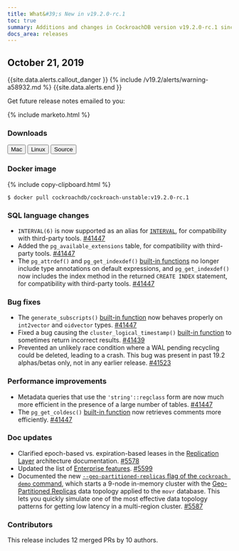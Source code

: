```yaml
---
title: What&#39;s New in v19.2.0-rc.1
toc: true
summary: Additions and changes in CockroachDB version v19.2.0-rc.1 since version v19.2.0-beta.20191014
docs_area: releases 
---
```


## October 21, 2019

{{site.data.alerts.callout_danger }}
{% include /v19.2/alerts/warning-a58932.md %}
{{site.data.alerts.end }}

Get future release notes emailed to you:

{% include marketo.html %}

### Downloads

<div id="os-tabs" class="clearfix os-tabs_button-outline-primary">
    <a href="https://binaries.cockroachdb.com/cockroach-v19.2.0-rc.1.darwin-10.9-amd64.tgz"><button id="mac" data-eventcategory="mac-binary-release-notes">Mac</button></a>
    <a href="https://binaries.cockroachdb.com/cockroach-v19.2.0-rc.1.linux-amd64.tgz"><button id="linux" data-eventcategory="linux-binary-release-notes">Linux</button></a>
    <a href="https://binaries.cockroachdb.com/cockroach-v19.2.0-rc.1.src.tgz"><button id="source" data-eventcategory="source-release-notes">Source</button></a>
</div>

### Docker image

{% include copy-clipboard.html %}
~~~shell
$ docker pull cockroachdb/cockroach-unstable:v19.2.0-rc.1
~~~

### SQL language changes

- `INTERVAL(6)` is now supported as an alias for [`INTERVAL`](../v19.2/interval.html), for compatibility with third-party tools. [#41447][#41447]
- Added the `pg_available_extensions` table, for compatibility with third-party tools. [#41447][#41447]
- The `pg_attrdef()` and `pg_get_indexdef()` [built-in functions](../v19.2/functions-and-operators.html) no longer include type annotations on default expressions, and `pg_get_indexdef()` now includes the index method in the returned `CREATE INDEX` statement, for compatibility with third-party tools. [#41447][#41447]

### Bug fixes

- The `generate_subscripts()` [built-in function](../v19.2/functions-and-operators.html) now behaves properly on `int2vector` and `oidvector` types. [#41447][#41447]
- Fixed a bug causing the `cluster_logical_timestamp()` [built-in function](../v19.2/functions-and-operators.html) to sometimes return incorrect results. [#41439][#41439]
- Prevented an unlikely race condition where a WAL pending recycling could be deleted, leading to a crash. This bug was present in past 19.2 alphas/betas only, not in any earlier release. [#41523][#41523]

### Performance improvements

- Metadata queries that use the `'string'::regclass` form are now much more efficient in the presence of a large number of tables. [#41447][#41447]
- The `pg_get_coldesc()` [built-in function](../v19.2/functions-and-operators.html) now retrieves comments more efficiently. [#41447][#41447]

### Doc updates

- Clarified epoch-based vs. expiration-based leases in the [Replication Layer](../v19.2/architecture/replication-layer.html#epoch-based-leases-table-data) architecture documentation. [#5578][#5578]
- Updated the list of [Enterprise features](../v19.2/enterprise-licensing.html). [#5599][#5599]
- Documented the new [`--geo-partitioned-replicas` flag of the `cockroach demo` command](../v19.2/cockroach-demo.html#start-a-multi-region-demo-cluster-with-automatic-geo-partitioning), which starts a 9-node in-memory cluster with the [Geo-Partitioned Replicas](../v19.2/topology-geo-partitioned-replicas.html) data topology applied to the `movr` database. This lets you quickly simulate one of the most effective data topology patterns for getting low latency in a multi-region cluster. [#5587][#5587]  

### Contributors

This release includes 12 merged PRs by 10 authors. 

[#41439]: https://github.com/cockroachdb/cockroach/pull/41439
[#41447]: https://github.com/cockroachdb/cockroach/pull/41447
[#41470]: https://github.com/cockroachdb/cockroach/pull/41470
[#41523]: https://github.com/cockroachdb/cockroach/pull/41523
[#41539]: https://github.com/cockroachdb/cockroach/pull/41539
[#5578]: https://github.com/cockroachdb/docs/pull/5578
[#5599]: https://github.com/cockroachdb/docs/pull/5599
[#5587]: https://github.com/cockroachdb/docs/pull/5587
